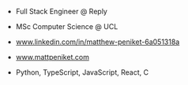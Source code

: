 - Full Stack Engineer @ Reply

- MSc Computer Science @ UCL

- www.linkedin.com/in/matthew-peniket-6a051318a

- www.mattpeniket.com

- Python, TypeScript, JavaScript, React, C
